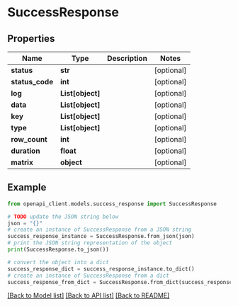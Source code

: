 # SuccessResponse


## Properties

Name | Type | Description | Notes
------------ | ------------- | ------------- | -------------
**status** | **str** |  | [optional] 
**status_code** | **int** |  | [optional] 
**log** | **List[object]** |  | [optional] 
**data** | **List[object]** |  | [optional] 
**key** | **List[object]** |  | [optional] 
**type** | **List[object]** |  | [optional] 
**row_count** | **int** |  | [optional] 
**duration** | **float** |  | [optional] 
**matrix** | **object** |  | [optional] 

## Example

```python
from openapi_client.models.success_response import SuccessResponse

# TODO update the JSON string below
json = "{}"
# create an instance of SuccessResponse from a JSON string
success_response_instance = SuccessResponse.from_json(json)
# print the JSON string representation of the object
print(SuccessResponse.to_json())

# convert the object into a dict
success_response_dict = success_response_instance.to_dict()
# create an instance of SuccessResponse from a dict
success_response_from_dict = SuccessResponse.from_dict(success_response_dict)
```
[[Back to Model list]](../README.md#documentation-for-models) [[Back to API list]](../README.md#documentation-for-api-endpoints) [[Back to README]](../README.md)


